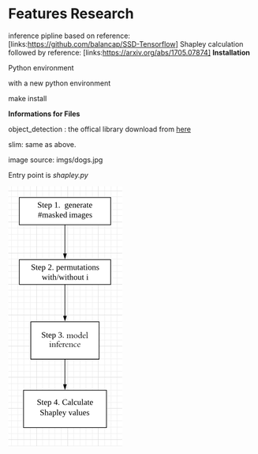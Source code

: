 # Features Research

inference pipline based on reference: [links:https://github.com/balancap/SSD-Tensorflow]
Shapley calculation followed by reference: [links:https://arxiv.org/abs/1705.07874]
**Installation**

Python environment

with a new python environment

make install

**Informations for Files**

object_detection : the offical library download from [here](https://github.com/tensorflow/models)

slim: same as above.

image source: imgs/dogs.jpg

Entry point is _shapley.py_

<img src="readme_src/1.png">
